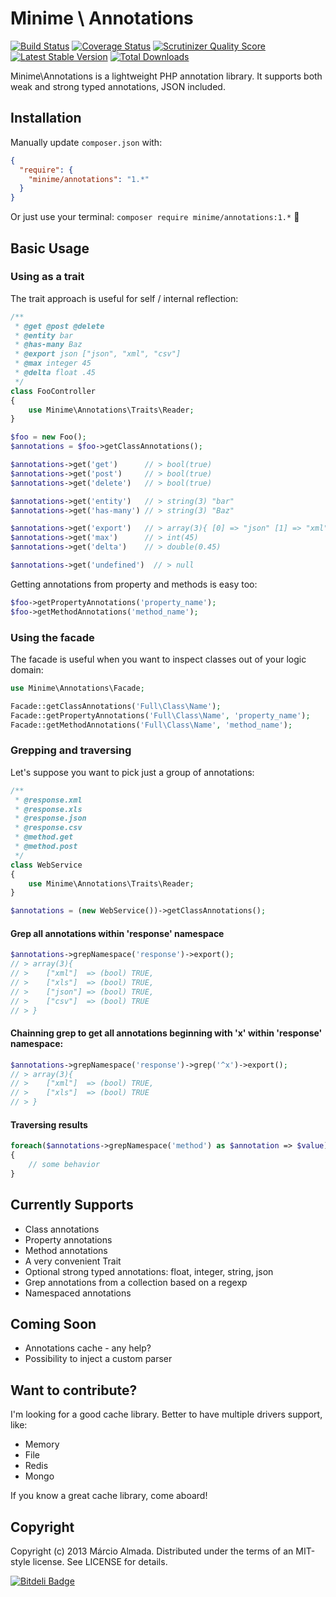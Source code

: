 Minime \ Annotations
==================

[![Build Status](https://travis-ci.org/marcioAlmada/annotations.png?branch=master)](https://travis-ci.org/marcioAlmada/annotations)
[![Coverage Status](https://coveralls.io/repos/marcioAlmada/annotations/badge.png?branch=master)](https://coveralls.io/r/marcioAlmada/annotations?branch=master)
[![Scrutinizer Quality Score](https://scrutinizer-ci.com/g/marcioAlmada/annotations/badges/quality-score.png?s=dba04c50549638ca00a6f22ff35903066f351909)](https://scrutinizer-ci.com/g/marcioAlmada/annotations/)
[![Latest Stable Version](https://poser.pugx.org/minime/annotations/v/stable.png)](https://packagist.org/packages/minime/annotations)
[![Total Downloads](https://poser.pugx.org/minime/annotations/downloads.png)](https://packagist.org/packages/minime/annotations)

Minime\Annotations is a lightweight PHP annotation library.
It supports both weak and strong typed annotations, JSON included.

## Installation

Manually update `composer.json` with:
```json
{
  "require": {
    "minime/annotations": "1.*"
  }
}
```

Or just use your terminal: `composer require minime/annotations:1.*` :8ball:


## Basic Usage

### Using as a trait

The trait approach is useful for self / internal reflection:

```php
/**
 * @get @post @delete
 * @entity bar
 * @has-many Baz
 * @export json ["json", "xml", "csv"]
 * @max integer 45
 * @delta float .45
 */
class FooController
{
    use Minime\Annotations\Traits\Reader;
}

$foo = new Foo();
$annotations = $foo->getClassAnnotations();

$annotations->get('get') 	  // > bool(true)
$annotations->get('post')     // > bool(true)
$annotations->get('delete')   // > bool(true)

$annotations->get('entity')   // > string(3) "bar"
$annotations->get('has-many') // > string(3) "Baz"

$annotations->get('export')   // > array(3){ [0] => "json" [1] => "xml" [2] => "csv" }
$annotations->get('max')      // > int(45)
$annotations->get('delta')    // > double(0.45)

$annotations->get('undefined')  // > null
```

Getting annotations from property and methods is easy too:

```php
$foo->getPropertyAnnotations('property_name');
$foo->getMethodAnnotations('method_name');
```

### Using the facade

The facade is useful when you want to inspect classes out of your logic domain:

```php
use Minime\Annotations\Facade;

Facade::getClassAnnotations('Full\Class\Name');
Facade::getPropertyAnnotations('Full\Class\Name', 'property_name');
Facade::getMethodAnnotations('Full\Class\Name', 'method_name');
```

### Grepping and traversing

Let's suppose you want to pick just a group of annotations:

```php
/**
 * @response.xml
 * @response.xls
 * @response.json
 * @response.csv
 * @method.get
 * @method.post
 */
class WebService
{
    use Minime\Annotations\Traits\Reader;
}

$annotations = (new WebService())->getClassAnnotations();
```

#### Grep all annotations within 'response' namespace

```php
$annotations->grepNamespace('response')->export();
// > array(3){
// > 	["xml"]  => (bool) TRUE,
// > 	["xls"]  => (bool) TRUE,
// > 	["json"] => (bool) TRUE,
// > 	["csv"]  => (bool) TRUE
// > }
```

#### Chainning grep to get all annotations beginning with 'x' within 'response' namespace:

```php
$annotations->grepNamespace('response')->grep('^x')->export();
// > array(3){
// > 	["xml"]  => (bool) TRUE,
// > 	["xls"]  => (bool) TRUE
// > }
```

#### Traversing results

```php
foreach($annotations->grepNamespace('method') as $annotation => $value)
{
	// some behavior
}
```


## Currently Supports

* Class annotations
* Property annotations
* Method annotations
* A very convenient Trait
* Optional strong typed annotations: float, integer, string, json
* Grep annotations from a collection based on a regexp
* Namespaced annotations


## Coming Soon

* Annotations cache - any help?
* Possibility to inject a custom parser


## Want to contribute?

I'm looking for a good cache library. Better to have multiple drivers support, like:
 
 * Memory
 * File
 * Redis
 * Mongo

If you know a great cache library, come aboard!

## Copyright

Copyright (c) 2013 Márcio Almada. Distributed under the terms of an MIT-style license. See LICENSE for details.


[![Bitdeli Badge](https://d2weczhvl823v0.cloudfront.net/marcioAlmada/annotations/trend.png)](https://bitdeli.com/free "Bitdeli Badge")

